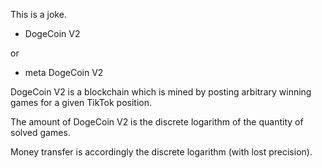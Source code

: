 This is a joke.

* DogeCoin V2

or

* meta DogeCoin V2

DogeCoin V2 is a blockchain which is mined by posting arbitrary winning games for
a given TikTok position.

The amount of DogeCoin V2 is the discrete logarithm of the quantity of solved games.

Money transfer is accordingly the discrete logarithm (with lost precision).
